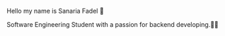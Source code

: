 Hello my name is Sanaria Fadel 🌸

Software Engineering Student with a passion for backend developing.👩‍💻


